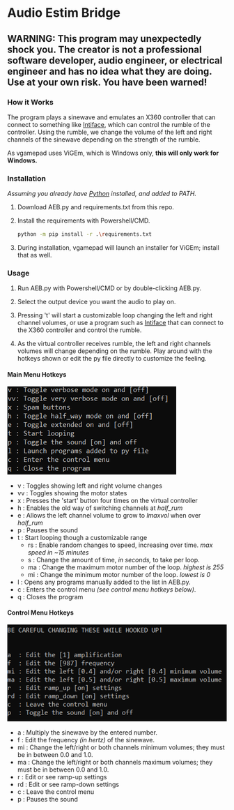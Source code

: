 # Audio Estim Bridge

## WARNING: This program may unexpectedly shock you. The creator is not a professional software developer, audio engineer, or electrical engineer and has no idea what they are doing. Use at your own risk. You have been warned!

### How it Works

The program plays a sinewave and emulates an X360 controller that can connect to something like [Intiface](https://intiface.com/central/), which can control the rumble of the controller. Using the rumble, we change the volume of the left and right channels of the sinewave depending on the strength of the rumble.

As vgamepad uses ViGEm, which is Windows only, <b>this will only work for Windows.</b>

### Installation

_Assuming you already have [Python](https://www.python.org/downloads/) installed, and added to PATH._

1. Download AEB.py and requirements.txt from this repo.

2. Install the requirements with Powershell/CMD.
   ```sh
   python -m pip install -r .\requirements.txt
   ```
3. During installation, vgamepad will launch an installer for ViGEm; install that as well.

### Usage

1. Run AEB.py with Powershell/CMD or by double-clicking AEB.py.

2. Select the output device you want the audio to play on.

3. Pressing 't' will start a customizable loop changing the left and right channel volumes, or use a program such as [Intiface](https://intiface.com/central/) that can connect to the X360 controller and control the rumble.

4. As the virtual controller receives rumble, the left and right channels volumes will change depending on the rumble. Play around with the hotkeys shown or edit the py file directly to customize the feeling.

#### Main Menu Hotkeys

![screenshot](https://raw.githubusercontent.com/ferocioustoast/AEB/master/imgs/menu.PNG)

- v  : Toggles showing left and right volume changes
- vv : Toggles showing the motor states
- x  : Presses the 'start' button four times on the virtual controller
- h  : Enables the old way of switching channels at _half_rum_
- e  : Allows the left channel volume to grow to _lmaxvol_ when over _half_rum_
- p  : Pauses the sound
- t  : Start looping though a customizable range
  -  rs : Enable random changes to speed, increasing over time. _max speed in ~15 minutes_
  -  s  : Change the amount of time, _in seconds,_ to take per loop.
  -  ma : Change the maximum motor number of the loop. _highest is 255_
  -  mi : Change the minimum motor number of the loop. _lowest is 0_
- l  : Opens any programs manually added to the list in AEB.py.
- c  : Enters the control menu _(see control menu hotkeys below)_.
- q  : Closes the program

#### Control Menu Hotkeys

![screenshot](https://raw.githubusercontent.com/ferocioustoast/AEB/master/imgs/control_menu.PNG)

- a  : Multiply the sinewave by the entered number.
- f  : Edit the frequency _(in hertz)_ of the sinewave.
- mi : Change the left/right or both channels minimum volumes; they must be in between 0.0 and 1.0.
- ma : Change the left/right or both channels maximum volumes; they must be in between 0.0 and 1.0.
- r  : Edit or see ramp-up settings
- rd : Edit or see ramp-down settings
- c  : Leave the control menu
- p  : Pauses the sound